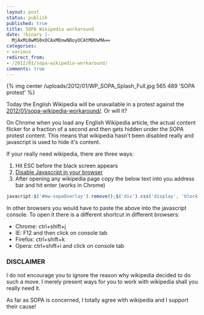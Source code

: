 ```yaml
---
layout: post
status: publish
published: true
title: SOPA Wikipedia workaround
date: !binary |-
  MjAxMi0wMS0xOCAxMDowNDoyOCAtMDUwMA==
categories:
- various
redirect_from:
- /2012/01/sopa-wikipedia-workaround/
comments: true
---
```


{% img center /uploads/2012/01/WP_SOPA_Splash_Full.jpg 565 489 'SOPA protest' %}

<!--more-->

Today the English Wikipedia will be unavailable in a protest against the [2012/01/sopa-wikipedia-workaround/](http://en.wikipedia.org/wiki/SOPA]).
Or will it?

On Chrome when you load any English Wikipedia article, the actual content flicker for a fraction of a second and then
gets hidden under the SOPA protest content. This means that wikipedia hasn't been disabled really and javascript is used
to hide it's content.

If your really need wikipedia, there are three ways:

1. Hit ESC before the black screen appears
1. [Disable Javascript in your browser](http://lmgtfy.com/?q=Disable+Javascript+in+browser)
1. After opening any wikipedia page copy the below text into you address bar and hit enter (works in Chrome)

``` js
javacript:$('#mw-sopaOverlay').remove();$('div').css('display', 'block');
```

In other browsers you would have to paste the above into the javascript console. To open it there is a different shortcut
in different browsers:

* Chrome: ctrl+shift+j
* IE: F12 and then click on console tab
* Firefox: ctrl+shift+k
* Opera: ctrl+shift+i and click on console tab

### DISCLAIMER

I do not encourage you to ignore the reason why wikipedia decided to do such a move. I merely present ways for you to
work with wikipedia shall you really need it.

As far as SOPA is concerned, I totally agree with wikipedia and I support their cause!
